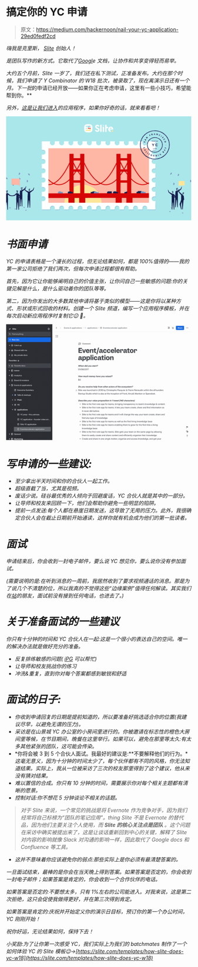 # 搞定你的 YC 申请

> 原文：<https://medium.com/hackernoon/nail-your-yc-application-29ed0fedf2cd>

*嗨我是克里斯，* [*Slite*](https://slite.com) *创始人！*

[](https://hackernoon.com/tagged/slite)**是团队写作的新方式。它取代了*[*Googl*](https://hackernoon.com/tagged/google)*e 文档，让协作和共享变得轻而易举。**

*大约五个月前，Slite 一岁了，我们还在私下测试，正准备发布。大约在那个时候，我们申请了 Y Combinator 的 W18 批次，被录取了，现在离演示日还有一个月。下一批*的申请已经开放——如果你正在考虑申请，这里有一些小技巧，希望能帮到你。**

*另外，[这是让我们进入](https://slite.slite.com/public/share/note/Ld8h852M1aopcjgDpSTiW7)的应用程序，如果你好奇的话，就来看看吧！*

*![](img/82e4196814bf7f5e751ae059a0b11d40.png)*

# *书面申请*

*YC 的申请表格是一个漫长的过程，但无论结果如何，都是 100%值得的——我的第一家公司拒绝了我们两次，但每次申请过程都很有帮助。*

*首先，因为它让你能够阐明自己的价值主张，让你问自己一些敏感的问题:你的关键见解是什么，是什么驱动着你的团队等等。*

*第二，因为你发出的大多数其他申请将基于类似的模型——这是你将以某种方式、形状或形式回收的材料。创建一个 Slite 频道，编写一个应用程序模板，并在每次启动新应用程序时复制它😉 💪。*

*![](img/a62fa96cd2c180b46b95679506644cd4.png)*

# *写申请的一些建议:*

*   *至少拿出半天时间和你的合伙人一起工作。*
*   *超级直截了当，尤其是视频。*
*   *废话少说。硅谷最优秀的人倾向于回避废话，YC 合伙人就是其中的一部分。*
*   *让导师和校友来回顾一下，他们会帮助你避免一些明显的陷阱。*
*   *提前一点发送:每个人都在悬崖日期发送，这导致了无用的压力。此外，我很确定合伙人会在截止日期前开始通读，这样你就有机会成为他们的第一批读者。*

# *面试*

*申请结束后，你会收到一封电子邮件，要么说 YC 想见你，要么说你没有参加面试。*

*(需要说明的是:在听到消息的一周前，我居然收到了要求视频通话的消息。那是为了说几个不清楚的位，所以我真的不觉得这些“边缘案例”值得任何解读。其实我们在[站](https://getstation.com/)的朋友，面试前没有接到任何电话，也进去了。)*

# *关于准备面试的一些建议*

*你只有十分钟的时间和 YC 合伙人在一起:这是一个很小的表达自己的空间。唯一的解决办法就是做好充分的准备。*

*   *反复排练敏感的问题( [iPG](https://jamescun.github.io/iPG) 可以帮忙)*
*   *让导师和校友挑战你的练习*
*   *冲洗&重复，直到你对每个答案都感到敏锐和舒适*

# *面试的日子:*

*   *你收到申请回复的日期是提前知道的，所以要准备好挑选适合你的位置(我建议尽早，以避免无谓的压力)。*
*   *采访是在山景城 YC 办公室的小房间里进行的。你被邀请在标志性的橙色大房间里等候，在节目期间，晚餐在这里举行。如果可以，避免在那里等太久:有太多其他紧张的团队，这可能会传染。*
*   *你将会被 3 到 5 个合伙人面试。我最好的建议是:**不要解释他们的行为。**这毫无意义，因为十分钟的时间太少了，每个伙伴都有不同的风格，你无法知道结果。实际上，我从一位被采访了三次的校友那里得到了这个建议，他从来没有猜对结果。*
*   *难以置信的合成。你只有 10 分钟的时间，需要展示你对每个相关主题都有清晰的愿景。*
*   *控制对话:你不想花 5 分钟谈论不相关的话题。*

> **对于 Slite 来说，一个常见的挑战是将 Evernote 作为竞争对手，因为我们经常将自己标榜为“*团队的笔记应用*”。thing Slite 不是 Evernote 的替代品，因为他们主要关注个人使用，而* ***Slite 的核心关注点是团队*** *。这个问题在采访中确实被提出来了，这是让谈话重新回到中心的关键，解释了 Slite 对内容的影响就像 Slack 对沟通的影响一样，因此取代了 Google docs 和 Confluence 等工具。**

*   *这并不意味着你应该避免你的弱点:那些实际上是你必须有最清楚答案的。*

*一旦面试结束，最棒的是你会在当天晚上得到答案。如果答案是否定的，你会收到一封电子邮件；如果答案是肯定的，你会收到一个合作伙伴的电话。*

*如果答案是否定的:不要想太多，只有 1%左右的公司能进入。对我来说，这是第二次拒绝，这只会促使我做得更好，并在第三次得到肯定。*

*如果答案是肯定的:庆祝并开始定义你的演示日目标，预订你的第一个办公时间，YC 刚刚开始！*

*祝你好运，无论结果如何，保持下去！*

*小奖励:为了让你第一次感受 YC，我们实际上为我们的 batchmates 制作了一个如何体验 YC 的 Slite 模板😉→[https://slite.com/templates/how-slite-does-yc-w18](https://slite.com/templates/how-slite-does-yc-w18)*